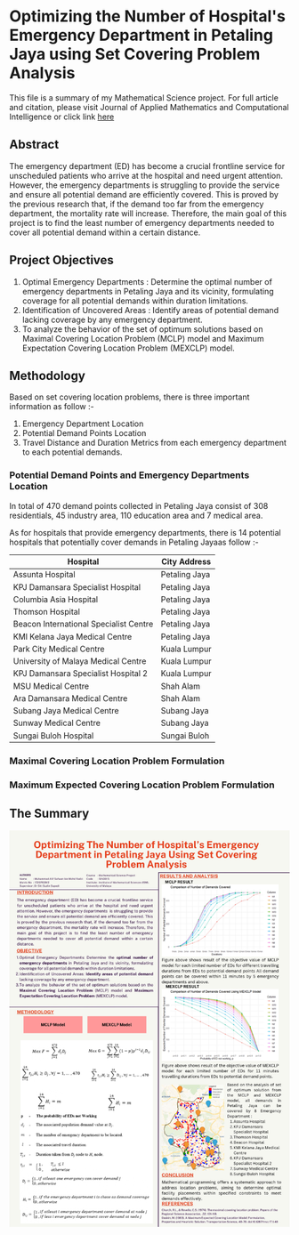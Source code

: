 # Optimizing the Number of Hospital's Emergency Department in Petaling Jaya using Set Covering Problem Analysis

This file is a summary of my Mathematical Science project. For full article and citation, please visit Journal of Applied Mathematics and Computational Intelligence or click link [here](https://ejournal.unimap.edu.my/index.php/amci/article/view/1501/1283)

## Abstract

The emergency department (ED) has become a crucial frontline service for unscheduled patients who arrive at the hospital and need urgent attention. However, the emergency departments  is struggling to provide the service and ensure all potential demand are efficiently covered. This is proved by the previous research that, if the demand too far from the emergency department, the mortality rate will increase. Therefore, the main goal of this project is to find the least number of emergency departments needed to cover all potential demand within a certain distance.

## Project Objectives

1. Optimal Emergency Departments : Determine the optimal number of emergency departments in Petaling Jaya and its vicinity, formulating coverage for all potential demands within duration limitations.
2. Identification of Uncovered Areas : Identify areas of potential demand lacking coverage by any emergency department.
3. To analyze the behavior of the set of optimum solutions based on Maximal Covering Location Problem (MCLP) model and Maximum Expectation Covering Location Problem (MEXCLP) model.

## Methodology

Based on set covering location problems, there is three important information as follow :-
1. Emergency Department Location
2. Potential Demand Points Location
3. Travel Distance and Duration Metrics from each emergency department to each potential demands.

### Potential Demand Points and Emergency Departments Location

In total of 470 demand points collected in Petaling Jaya consist of 308 residentials, 45 industry area, 110 education area and 7 medical area.

As for hospitals that provide emergency departments, there is 14 potential hospitals that potentially cover demands in Petaling Jayaas follow :-

| Hospital | City Address |
| --- | --- |
| Assunta Hospital | Petaling Jaya |
| KPJ Damansara Specialist Hospital | Petaling Jaya |
| Columbia Asia Hospital | Petaling Jaya |
| Thomson Hospital | Petaling Jaya |
| Beacon International Specialist Centre | Petaling Jaya |
| KMI Kelana Jaya Medical Centre | Petaling Jaya |
| Park City Medical Centre | Kuala Lumpur |
| University of Malaya Medical Centre | Kuala Lumpur |
| KPJ Damansara Specialist Hospital 2 | Kuala Lumpur |
| MSU Medical Centre | Shah Alam |
| Ara Damansara Medical Centre | Shah Alam |
| Subang Jaya Medical Centre | Subang Jaya |
| Sunway Medical Centre | Subang Jaya |
| Sungai Buloh Hospital | Sungai Buloh |

### Maximal Covering Location Problem Formulation

### Maximum Expected Covering Location Problem Formulation

## The Summary
![Alt Image](Optimizing-The-Number-of-Hospitals-Emergency-Department-in-Petaling-Jaya-Using-Set-Covering-Problem-Analysis.jpg)
